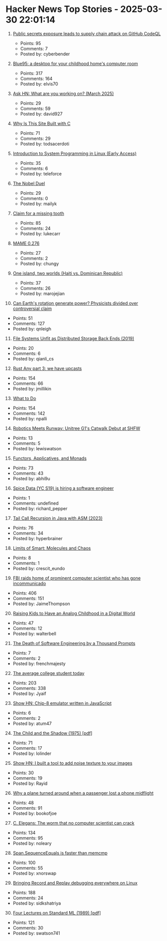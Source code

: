 # Hacker News Top Stories - 2025-03-30 22:01:14

1. [Public secrets exposure leads to supply chain attack on GitHub CodeQL](https://www.praetorian.com/blog/codeqleaked-public-secrets-exposure-leads-to-supply-chain-attack-on-github-codeql/)
   - Points: 95
   - Comments: 7
   - Posted by: cyberbender

2. [Blue95: a desktop for your childhood home's computer room](https://github.com/winblues/blue95)
   - Points: 317
   - Comments: 164
   - Posted by: elvis70

3. [Ask HN: What are you working on? (March 2025)](undefined)
   - Points: 29
   - Comments: 59
   - Posted by: david927

4. [Why Is This Site Built with C](https://marcelofern.com/posts/c/why-is-this-site-built-with-c/index.html)
   - Points: 71
   - Comments: 29
   - Posted by: todsacerdoti

5. [Introduction to System Programming in Linux (Early Access)](https://nostarch.com/introduction-system-programming-linux)
   - Points: 35
   - Comments: 6
   - Posted by: teleforce

6. [The Nobel Duel](https://www.asimov.press/p/nobel-duel)
   - Points: 29
   - Comments: 0
   - Posted by: mailyk

7. [Claim for a missing tooth](https://tf230.matteason.co.uk/)
   - Points: 85
   - Comments: 24
   - Posted by: lukecarr

8. [MAME 0.276](https://www.mamedev.org/?p=549)
   - Points: 27
   - Comments: 2
   - Posted by: chungy

9. [One island, two worlds (Haiti vs. Dominican Republic)](https://www.economist.com/the-americas/2025/03/27/one-island-two-worlds)
   - Points: 37
   - Comments: 26
   - Posted by: marojejian

10. [Can Earth's rotation generate power? Physicists divided over controversial claim](https://www.nature.com/articles/d41586-025-00847-0)
   - Points: 51
   - Comments: 127
   - Posted by: qnleigh

11. [File Systems Unfit as Distributed Storage Back Ends (2019)](https://dl.acm.org/doi/pdf/10.1145/3341301.3359656)
   - Points: 20
   - Comments: 6
   - Posted by: qianli_cs

12. [Rust Any part 3: we have upcasts](https://lucumr.pocoo.org/2025/3/27/any-upcast/)
   - Points: 154
   - Comments: 66
   - Posted by: jmillikin

13. [What to Do](https://paulgraham.com/do.html)
   - Points: 154
   - Comments: 142
   - Posted by: npalli

14. [Robotics Meets Runway: Unitree G1's Catwalk Debut at SHFW](https://chinaminutes.com/2025/03/27/robotics-meets-runway-unitree-g1s-catwalk-debut-at-shfw/)
   - Points: 13
   - Comments: 5
   - Posted by: lewiswatson

15. [Functors, Applicatives, and Monads](https://www.thecoder.cafe/p/functors-applicatives-monads)
   - Points: 73
   - Comments: 43
   - Posted by: abhi9u

16. [Spice Data (YC S19) is hiring a software engineer](https://www.ycombinator.com/companies/spice-data/jobs/TijA35R-software-engineer)
   - Points: 1
   - Comments: undefined
   - Posted by: richard_pepper

17. [Tail Call Recursion in Java with ASM (2023)](https://unlinkedlist.org/2023/03/19/tail-call-recursion-in-java-with-asm/)
   - Points: 76
   - Comments: 34
   - Posted by: hyperbrainer

18. [Limits of Smart: Molecules and Chaos](https://dynomight.substack.com/p/smart)
   - Points: 8
   - Comments: 1
   - Posted by: crescit_eundo

19. [FBI raids home of prominent computer scientist who has gone incommunicado](https://arstechnica.com/security/2025/03/computer-scientist-goes-silent-after-fbi-raid-and-purging-from-university-website/)
   - Points: 406
   - Comments: 151
   - Posted by: JaimeThompson

20. [Raising Kids to Have an Analog Childhood in a Digital World](https://www.joshuakennon.com/raising-kids-to-have-an-analogue-childhood-in-a-digital-world/)
   - Points: 47
   - Comments: 12
   - Posted by: walterbell

21. [The Death of Software Engineering by a Thousand Prompts](https://verdikapuku.com/posts/the-death-of-the-software-engineer-by-a-thousand-prompts/)
   - Points: 7
   - Comments: 2
   - Posted by: frenchmajesty

22. [The average college student today](https://hilariusbookbinder.substack.com/p/the-average-college-student-today)
   - Points: 203
   - Comments: 338
   - Posted by: Jyaif

23. [Show HN: Chip-8 emulator written in JavaScript](https://github.com/victorqribeiro/Chip8js)
   - Points: 6
   - Comments: 2
   - Posted by: atum47

24. [The Child and the Shadow (1975) [pdf]](https://www.johnirons.com/pdfs/shadowleguin.pdf)
   - Points: 71
   - Comments: 17
   - Posted by: lolinder

25. [Show HN: I built a tool to add noise texture to your images](https://noisetools.vercel.app/)
   - Points: 30
   - Comments: 19
   - Posted by: Rayid

26. [Why a plane turned around when a passenger lost a phone midflight](https://www.washingtonpost.com/travel/2025/03/28/air-france-lost-cellphone/)
   - Points: 48
   - Comments: 91
   - Posted by: bookofjoe

27. [C. Elegans: The worm that no computer scientist can crack](https://www.wired.com/story/openworm-worm-simulator-biology-code/)
   - Points: 134
   - Comments: 95
   - Posted by: noleary

28. [Span<T>.SequenceEquals is faster than memcmp](https://richardcocks.github.io/2025-03-30-FasterThanMemCmp.html)
   - Points: 100
   - Comments: 55
   - Posted by: xnorswap

29. [Bringing Record and Replay debugging everywhere on Linux](https://github.com/sidkshatriya/me/blob/master/008-rr-everywhere.md)
   - Points: 188
   - Comments: 24
   - Posted by: sidkshatriya

30. [Four Lectures on Standard ML (1989) [pdf]](https://www.cs.tufts.edu/~nr/cs257/archive/mads-tofte/four-lectures.pdf)
   - Points: 121
   - Comments: 30
   - Posted by: swatson741

